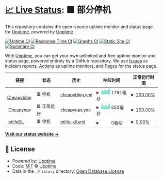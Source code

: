 # [📈 Live Status](https://demo.upptime.js.org): <!--live status--> **🟧 部分停机**

This repository contains the open-source uptime monitor and status page for [Upptime](https://upptime.js.org), powered by [Upptime](https://github.com/upptime/upptime).

[![Uptime CI](https://github.com/edmondsket/upptime/workflows/Uptime%20CI/badge.svg)](https://github.com/edmondsket/upptime/actions?query=workflow%3A%22Uptime+CI%22)
[![Response Time CI](https://github.com/edmondsket/upptime/workflows/Response%20Time%20CI/badge.svg)](https://github.com/edmondsket/upptime/actions?query=workflow%3A%22Response+Time+CI%22)
[![Graphs CI](https://github.com/edmondsket/upptime/workflows/Graphs%20CI/badge.svg)](https://github.com/edmondsket/upptime/actions?query=workflow%3A%22Graphs+CI%22)
[![Static Site CI](https://github.com/edmondsket/upptime/workflows/Static%20Site%20CI/badge.svg)](https://github.com/edmondsket/upptime/actions?query=workflow%3A%22Static+Site+CI%22)
[![Summary CI](https://github.com/edmondsket/upptime/workflows/Summary%20CI/badge.svg)](https://github.com/edmondsket/upptime/actions?query=workflow%3A%22Summary+CI%22)

With [Upptime](https://upptime.js.org), you can get your own unlimited and free uptime monitor and status page, powered entirely by a GitHub repository. We use [Issues](https://github.com/upptime/upptime/issues) as incident reports, [Actions](https://github.com/edmondsket/upptime/actions) as uptime monitors, and [Pages](https://demo.upptime.js.org) for the status page.

<!--start: status pages-->
<!-- This summary is generated by Upptime (https://github.com/upptime/upptime) -->
<!-- Do not edit this manually, your changes will be overwritten -->
<!-- prettier-ignore -->
| 链接 | 状态 | 历史 | 响应时间 | 正常运行时间 |
| --- | ------ | ------- | ------------- | ------ |
| <img alt="" src="https://icons.duckduckgo.com/ip3/cheapy.top.ico" height="13"> [Cheapyblog](https://cheapy.top) | 🟥 停机 | [cheapyblog.yml](https://github.com/edmondsket/upptime/commits/HEAD/history/cheapyblog.yml) | <details><summary><img alt="响应时间图像" src="./graphs/cheapyblog/response-time-week.png" height="20"> 1791毫秒</summary><br><a href="https://edmondsket.github.io/upptime/history/cheapyblog"><img alt="响应时间 1443" src="https://img.shields.io/endpoint?url=https%3A%2F%2Fraw.githubusercontent.com%2Fedmondsket%2Fupptime%2FHEAD%2Fapi%2Fcheapyblog%2Fresponse-time.json"></a><br><a href="https://edmondsket.github.io/upptime/history/cheapyblog"><img alt="24 小时响应时间 2318" src="https://img.shields.io/endpoint?url=https%3A%2F%2Fraw.githubusercontent.com%2Fedmondsket%2Fupptime%2FHEAD%2Fapi%2Fcheapyblog%2Fresponse-time-day.json"></a><br><a href="https://edmondsket.github.io/upptime/history/cheapyblog"><img alt="7 天正常运行时间 1791" src="https://img.shields.io/endpoint?url=https%3A%2F%2Fraw.githubusercontent.com%2Fedmondsket%2Fupptime%2FHEAD%2Fapi%2Fcheapyblog%2Fresponse-time-week.json"></a><br><a href="https://edmondsket.github.io/upptime/history/cheapyblog"><img alt="30天的正常运行时间 1652" src="https://img.shields.io/endpoint?url=https%3A%2F%2Fraw.githubusercontent.com%2Fedmondsket%2Fupptime%2FHEAD%2Fapi%2Fcheapyblog%2Fresponse-time-month.json"></a><br><a href="https://edmondsket.github.io/upptime/history/cheapyblog"><img alt="1年的正常运行时间 1443" src="https://img.shields.io/endpoint?url=https%3A%2F%2Fraw.githubusercontent.com%2Fedmondsket%2Fupptime%2FHEAD%2Fapi%2Fcheapyblog%2Fresponse-time-year.json"></a></details> | <details><summary><a href="https://edmondsket.github.io/upptime/history/cheapyblog">100.00%</a></summary><a href="https://edmondsket.github.io/upptime/history/cheapyblog"><img alt="正常运行时间 89.60%" src="https://img.shields.io/endpoint?url=https%3A%2F%2Fraw.githubusercontent.com%2Fedmondsket%2Fupptime%2FHEAD%2Fapi%2Fcheapyblog%2Fuptime.json"></a><br><a href="https://edmondsket.github.io/upptime/history/cheapyblog"><img alt="24 小时正常运行时间 99.98%" src="https://img.shields.io/endpoint?url=https%3A%2F%2Fraw.githubusercontent.com%2Fedmondsket%2Fupptime%2FHEAD%2Fapi%2Fcheapyblog%2Fuptime-day.json"></a><br><a href="https://edmondsket.github.io/upptime/history/cheapyblog"><img alt="7 天正常运行时间 100.00%" src="https://img.shields.io/endpoint?url=https%3A%2F%2Fraw.githubusercontent.com%2Fedmondsket%2Fupptime%2FHEAD%2Fapi%2Fcheapyblog%2Fuptime-week.json"></a><br><a href="https://edmondsket.github.io/upptime/history/cheapyblog"><img alt="30天的正常运行时间 99.85%" src="https://img.shields.io/endpoint?url=https%3A%2F%2Fraw.githubusercontent.com%2Fedmondsket%2Fupptime%2FHEAD%2Fapi%2Fcheapyblog%2Fuptime-month.json"></a><br><a href="https://edmondsket.github.io/upptime/history/cheapyblog"><img alt="1年的正常运行时间 89.60%" src="https://img.shields.io/endpoint?url=https%3A%2F%2Fraw.githubusercontent.com%2Fedmondsket%2Fupptime%2FHEAD%2Fapi%2Fcheapyblog%2Fuptime-year.json"></a></details>
| <img alt="" src="https://icons.duckduckgo.com/ip3/nav.cheapy.top.ico" height="13"> [Cheapynav](https://nav.cheapy.top) | 🟩 正常运行 | [cheapynav.yml](https://github.com/edmondsket/upptime/commits/HEAD/history/cheapynav.yml) | <details><summary><img alt="响应时间图像" src="./graphs/cheapynav/response-time-week.png" height="20"> 650毫秒</summary><br><a href="https://edmondsket.github.io/upptime/history/cheapynav"><img alt="响应时间 744" src="https://img.shields.io/endpoint?url=https%3A%2F%2Fraw.githubusercontent.com%2Fedmondsket%2Fupptime%2FHEAD%2Fapi%2Fcheapynav%2Fresponse-time.json"></a><br><a href="https://edmondsket.github.io/upptime/history/cheapynav"><img alt="24 小时响应时间 919" src="https://img.shields.io/endpoint?url=https%3A%2F%2Fraw.githubusercontent.com%2Fedmondsket%2Fupptime%2FHEAD%2Fapi%2Fcheapynav%2Fresponse-time-day.json"></a><br><a href="https://edmondsket.github.io/upptime/history/cheapynav"><img alt="7 天正常运行时间 650" src="https://img.shields.io/endpoint?url=https%3A%2F%2Fraw.githubusercontent.com%2Fedmondsket%2Fupptime%2FHEAD%2Fapi%2Fcheapynav%2Fresponse-time-week.json"></a><br><a href="https://edmondsket.github.io/upptime/history/cheapynav"><img alt="30天的正常运行时间 537" src="https://img.shields.io/endpoint?url=https%3A%2F%2Fraw.githubusercontent.com%2Fedmondsket%2Fupptime%2FHEAD%2Fapi%2Fcheapynav%2Fresponse-time-month.json"></a><br><a href="https://edmondsket.github.io/upptime/history/cheapynav"><img alt="1年的正常运行时间 744" src="https://img.shields.io/endpoint?url=https%3A%2F%2Fraw.githubusercontent.com%2Fedmondsket%2Fupptime%2FHEAD%2Fapi%2Fcheapynav%2Fresponse-time-year.json"></a></details> | <details><summary><a href="https://edmondsket.github.io/upptime/history/cheapynav">100.00%</a></summary><a href="https://edmondsket.github.io/upptime/history/cheapynav"><img alt="正常运行时间 98.98%" src="https://img.shields.io/endpoint?url=https%3A%2F%2Fraw.githubusercontent.com%2Fedmondsket%2Fupptime%2FHEAD%2Fapi%2Fcheapynav%2Fuptime.json"></a><br><a href="https://edmondsket.github.io/upptime/history/cheapynav"><img alt="24 小时正常运行时间 100.00%" src="https://img.shields.io/endpoint?url=https%3A%2F%2Fraw.githubusercontent.com%2Fedmondsket%2Fupptime%2FHEAD%2Fapi%2Fcheapynav%2Fuptime-day.json"></a><br><a href="https://edmondsket.github.io/upptime/history/cheapynav"><img alt="7 天正常运行时间 100.00%" src="https://img.shields.io/endpoint?url=https%3A%2F%2Fraw.githubusercontent.com%2Fedmondsket%2Fupptime%2FHEAD%2Fapi%2Fcheapynav%2Fuptime-week.json"></a><br><a href="https://edmondsket.github.io/upptime/history/cheapynav"><img alt="30天的正常运行时间 100.00%" src="https://img.shields.io/endpoint?url=https%3A%2F%2Fraw.githubusercontent.com%2Fedmondsket%2Fupptime%2FHEAD%2Fapi%2Fcheapynav%2Fuptime-month.json"></a><br><a href="https://edmondsket.github.io/upptime/history/cheapynav"><img alt="1年的正常运行时间 98.98%" src="https://img.shields.io/endpoint?url=https%3A%2F%2Fraw.githubusercontent.com%2Fedmondsket%2Fupptime%2FHEAD%2Fapi%2Fcheapynav%2Fuptime-year.json"></a></details>
| <img alt="" src="https://icons.duckduckgo.com/ip3/dl.ptlife.eu.org.ico" height="13"> [ptlifeDL](https://dl.ptlife.eu.org) | 🟥 停机 | [ptlife-dl.yml](https://github.com/edmondsket/upptime/commits/HEAD/history/ptlife-dl.yml) | <details><summary><img alt="响应时间图像" src="./graphs/ptlife-dl/response-time-week.png" height="20"> 0毫秒</summary><br><a href="https://edmondsket.github.io/upptime/history/ptlife-dl"><img alt="响应时间 372" src="https://img.shields.io/endpoint?url=https%3A%2F%2Fraw.githubusercontent.com%2Fedmondsket%2Fupptime%2FHEAD%2Fapi%2Fptlife-dl%2Fresponse-time.json"></a><br><a href="https://edmondsket.github.io/upptime/history/ptlife-dl"><img alt="24 小时响应时间 0" src="https://img.shields.io/endpoint?url=https%3A%2F%2Fraw.githubusercontent.com%2Fedmondsket%2Fupptime%2FHEAD%2Fapi%2Fptlife-dl%2Fresponse-time-day.json"></a><br><a href="https://edmondsket.github.io/upptime/history/ptlife-dl"><img alt="7 天正常运行时间 0" src="https://img.shields.io/endpoint?url=https%3A%2F%2Fraw.githubusercontent.com%2Fedmondsket%2Fupptime%2FHEAD%2Fapi%2Fptlife-dl%2Fresponse-time-week.json"></a><br><a href="https://edmondsket.github.io/upptime/history/ptlife-dl"><img alt="30天的正常运行时间 0" src="https://img.shields.io/endpoint?url=https%3A%2F%2Fraw.githubusercontent.com%2Fedmondsket%2Fupptime%2FHEAD%2Fapi%2Fptlife-dl%2Fresponse-time-month.json"></a><br><a href="https://edmondsket.github.io/upptime/history/ptlife-dl"><img alt="1年的正常运行时间 372" src="https://img.shields.io/endpoint?url=https%3A%2F%2Fraw.githubusercontent.com%2Fedmondsket%2Fupptime%2FHEAD%2Fapi%2Fptlife-dl%2Fresponse-time-year.json"></a></details> | <details><summary><a href="https://edmondsket.github.io/upptime/history/ptlife-dl">0.00%</a></summary><a href="https://edmondsket.github.io/upptime/history/ptlife-dl"><img alt="正常运行时间 0.00%" src="https://img.shields.io/endpoint?url=https%3A%2F%2Fraw.githubusercontent.com%2Fedmondsket%2Fupptime%2FHEAD%2Fapi%2Fptlife-dl%2Fuptime.json"></a><br><a href="https://edmondsket.github.io/upptime/history/ptlife-dl"><img alt="24 小时正常运行时间 0.00%" src="https://img.shields.io/endpoint?url=https%3A%2F%2Fraw.githubusercontent.com%2Fedmondsket%2Fupptime%2FHEAD%2Fapi%2Fptlife-dl%2Fuptime-day.json"></a><br><a href="https://edmondsket.github.io/upptime/history/ptlife-dl"><img alt="7 天正常运行时间 0.00%" src="https://img.shields.io/endpoint?url=https%3A%2F%2Fraw.githubusercontent.com%2Fedmondsket%2Fupptime%2FHEAD%2Fapi%2Fptlife-dl%2Fuptime-week.json"></a><br><a href="https://edmondsket.github.io/upptime/history/ptlife-dl"><img alt="30天的正常运行时间 1.38%" src="https://img.shields.io/endpoint?url=https%3A%2F%2Fraw.githubusercontent.com%2Fedmondsket%2Fupptime%2FHEAD%2Fapi%2Fptlife-dl%2Fuptime-month.json"></a><br><a href="https://edmondsket.github.io/upptime/history/ptlife-dl"><img alt="1年的正常运行时间 0.00%" src="https://img.shields.io/endpoint?url=https%3A%2F%2Fraw.githubusercontent.com%2Fedmondsket%2Fupptime%2FHEAD%2Fapi%2Fptlife-dl%2Fuptime-year.json"></a></details>

<!--end: status pages-->

[**Visit our status website →**](https://demo.upptime.js.org)

## 📄 License

- Powered by: [Upptime](https://github.com/upptime/upptime)
- Code: [MIT](./LICENSE) © [Upptime](https://upptime.js.org)
- Data in the `./history` directory: [Open Database License](https://opendatacommons.org/licenses/odbl/1-0/)
